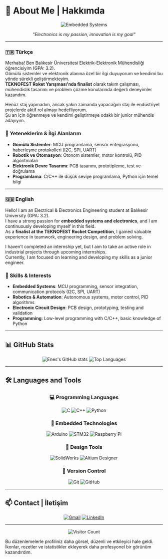 # 🌟 About Me | Hakkımda

<div align="center">
  
![Embedded Systems](https://media.giphy.com/media/Ll22OhMLAlVDb8UQWe/giphy.gif)

*"Electronics is my passion, innovation is my goal"*

</div>

---

### 🇹🇷 Türkçe  
Merhaba! Ben Balıkesir Üniversitesi Elektrik-Elektronik Mühendisliği öğrencisiyim (GPA: 3.2).  
Gömülü sistemler ve elektronik alanına özel bir ilgi duyuyorum ve kendimi bu yönde sürekli geliştirmekteyim.  
**TEKNOFEST Roket Yarışması'nda finalist** olarak takım çalışması, mühendislik tasarımı ve problem çözme konularında değerli deneyimler kazandım.

Henüz staj yapmadım, ancak yakın zamanda yapacağım staj ile endüstriyel projelerde aktif rol almayı hedefliyorum.  
Şu an için öğrenmeye ve kendimi geliştirmeye odaklı bir junior mühendis adayıyım.

### 🎯 Yeteneklerim & İlgi Alanlarım
- **Gömülü Sistemler**: MCU programlama, sensör entegrasyonu, haberleşme protokolleri (I2C, SPI, UART)
- **Robotik ve Otomasyon**: Otonom sistemler, motor kontrolü, PID algoritmaları
- **Elektronik Devre Tasarımı**: PCB tasarımı, prototipleme, test ve doğrulama
- **Programlama**: C/C++ ile düşük seviye programlama, Python için temel bilgi

---

### 🇬🇧 English  
Hello! I am an Electrical & Electronics Engineering student at Balıkesir University (GPA: 3.2).  
I have a strong passion for **embedded systems and electronics**, and I am continuously developing myself in this field.  
As a **finalist at the TEKNOFEST Rocket Competition**, I gained valuable experience in teamwork, engineering design, and problem solving.

I haven't completed an internship yet, but I aim to take an active role in industrial projects through upcoming internships.  
Currently, I am focused on learning and developing my skills as a junior engineer.

### 🎯 Skills & Interests
- **Embedded Systems**: MCU programming, sensor integration, communication protocols (I2C, SPI, UART)
- **Robotics & Automation**: Autonomous systems, motor control, PID algorithms
- **Electronic Circuit Design**: PCB design, prototyping, testing and validation
- **Programming**: Low-level programming with C/C++, basic knowledge of Python

---

## 📊 GitHub Stats

<div align="center">
  
![Enes's GitHub stats](https://github-readme-stats.vercel.app/api?username=eneserr07&show_icons=true&theme=dark&hide_border=true)
![Top Languages](https://github-readme-stats.vercel.app/api/top-langs/?username=eneserr07&layout=compact&theme=dark&hide_border=true)

</div>

---

## 🛠️ Languages and Tools

<div align="center">

### 💻 Programming Languages
![C](https://img.shields.io/badge/C-00599C?style=for-the-badge&logo=c&logoColor=white)
![C++](https://img.shields.io/badge/C++-00599C?style=for-the-badge&logo=c%2B%2B&logoColor=white)
![Python](https://img.shields.io/badge/Python-3776AB?style=for-the-badge&logo=python&logoColor=white)

### 🔧 Embedded Technologies
![Arduino](https://img.shields.io/badge/Arduino-00979D?style=for-the-badge&logo=arduino&logoColor=white)
![STM32](https://img.shields.io/badge/STM32-03234B?style=for-the-badge&logo=stmicroelectronics&logoColor=white)
![Raspberry Pi](https://img.shields.io/badge/Raspberry%20Pi-A22846?style=for-the-badge&logo=raspberrypi&logoColor=white)

### 🎨 Design Tools
![SolidWorks](https://img.shields.io/badge/SolidWorks-2D6BB0?style=for-the-badge&logo=solidworks&logoColor=white)
![Altium Designer](https://img.shields.io/badge/Altium%20Designer-A5915F?style=for-the-badge&logo=altiumdesigner&logoColor=white)

### 🔄 Version Control
![Git](https://img.shields.io/badge/Git-F05032?style=for-the-badge&logo=git&logoColor=white)
![GitHub](https://img.shields.io/badge/GitHub-181717?style=for-the-badge&logo=github&logoColor=white)

</div>

---

## 📫 Contact | İletişim

<div align="center">

[![Gmail](https://img.shields.io/badge/Gmail-D14836?style=for-the-badge&logo=gmail&logoColor=white)](mailto:eneserr07@gmail.com)
[![LinkedIn](https://img.shields.io/badge/LinkedIn-0077B5?style=for-the-badge&logo=linkedin&logoColor=white)](https://www.linkedin.com/in/enes-er-425661297/)

</div>

---

<div align="center">
  
![Visitor Count](https://komarev.com/ghpvc/?username=eneserr07&color=blueviolet&style=flat)

</div>

Bu düzenlemelerle profiliniz daha görsel, düzenli ve etkileyici hale geldi. İkonlar, rozetler ve istatistikler ekleyerek daha profesyonel bir görünüm kazandırdım.
